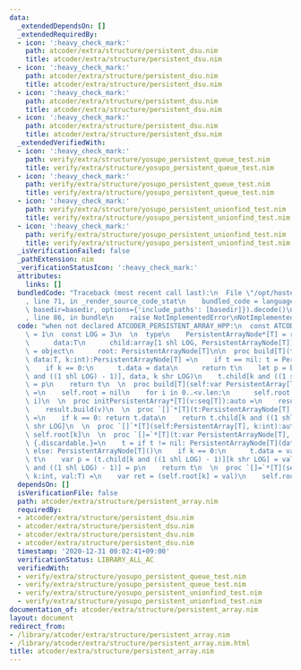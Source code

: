 ```yaml
---
data:
  _extendedDependsOn: []
  _extendedRequiredBy:
  - icon: ':heavy_check_mark:'
    path: atcoder/extra/structure/persistent_dsu.nim
    title: atcoder/extra/structure/persistent_dsu.nim
  - icon: ':heavy_check_mark:'
    path: atcoder/extra/structure/persistent_dsu.nim
    title: atcoder/extra/structure/persistent_dsu.nim
  - icon: ':heavy_check_mark:'
    path: atcoder/extra/structure/persistent_dsu.nim
    title: atcoder/extra/structure/persistent_dsu.nim
  - icon: ':heavy_check_mark:'
    path: atcoder/extra/structure/persistent_dsu.nim
    title: atcoder/extra/structure/persistent_dsu.nim
  _extendedVerifiedWith:
  - icon: ':heavy_check_mark:'
    path: verify/extra/structure/yosupo_persistent_queue_test.nim
    title: verify/extra/structure/yosupo_persistent_queue_test.nim
  - icon: ':heavy_check_mark:'
    path: verify/extra/structure/yosupo_persistent_queue_test.nim
    title: verify/extra/structure/yosupo_persistent_queue_test.nim
  - icon: ':heavy_check_mark:'
    path: verify/extra/structure/yosupo_persistent_unionfind_test.nim
    title: verify/extra/structure/yosupo_persistent_unionfind_test.nim
  - icon: ':heavy_check_mark:'
    path: verify/extra/structure/yosupo_persistent_unionfind_test.nim
    title: verify/extra/structure/yosupo_persistent_unionfind_test.nim
  _isVerificationFailed: false
  _pathExtension: nim
  _verificationStatusIcon: ':heavy_check_mark:'
  attributes:
    links: []
  bundledCode: "Traceback (most recent call last):\n  File \"/opt/hostedtoolcache/Python/3.10.1/x64/lib/python3.10/site-packages/onlinejudge_verify/documentation/build.py\"\
    , line 71, in _render_source_code_stat\n    bundled_code = language.bundle(stat.path,\
    \ basedir=basedir, options={'include_paths': [basedir]}).decode()\n  File \"/opt/hostedtoolcache/Python/3.10.1/x64/lib/python3.10/site-packages/onlinejudge_verify/languages/nim.py\"\
    , line 86, in bundle\n    raise NotImplementedError\nNotImplementedError\n"
  code: "when not declared ATCODER_PERSISTENT_ARRAY_HPP:\n  const ATCODER_PERSISTENT_ARRAY_HPP*\
    \ = 1\n  const LOG = 3\n  \n  type\n    PersistentArrayNode*[T] = ref object\n\
    \      data:T\n      child:array[1 shl LOG, PersistentArrayNode[T]]\n    PersistentArray*[T]\
    \ = object\n      root: PersistentArrayNode[T]\n\n  proc build[T](t:var PersistentArrayNode[T],\
    \ data:T, k:int):PersistentArrayNode[T] =\n    if t == nil: t = PersistentArrayNode[T]()\n\
    \    if k == 0:\n      t.data = data\n      return t\n    let p = build(t.child[k\
    \ and ((1 shl LOG) - 1)], data, k shr LOG)\n    t.child[k and ((1 shl LOG) - 1)]\
    \ = p\n    return t\n  \n  proc build[T](self:var PersistentArray[T], v:seq[T])\
    \ =\n    self.root = nil\n    for i in 0..<v.len:\n      self.root = self.root.build(v[i],\
    \ i)\n  \n  proc initPersistentArray*[T](v:seq[T]):auto =\n    result = PersistentArray[T]()\n\
    \    result.build(v)\n  \n  proc `[]`*[T](t:PersistentArrayNode[T], k:int):auto\
    \ =\n    if k == 0: return t.data\n    return t.child[k and ((1 shl LOG) - 1)][k\
    \ shr LOG]\n  \n  proc `[]`*[T](self:PersistentArray[T], k:int):auto = return\
    \ self.root[k]\n  \n  proc `[]=`*[T](t:var PersistentArrayNode[T], k:int, val:T):PersistentArrayNode[T]\
    \ {.discardable.}=\n    t = if t != nil: PersistentArrayNode[T](data:t.data, child:t.child)\
    \ else: PersistentArrayNode[T]()\n    if k == 0:\n      t.data = val\n      return\
    \ t\n    var p = (t.child[k and ((1 shl LOG) - 1)][k shr LOG] = val)\n    t.child[k\
    \ and ((1 shl LOG) - 1)] = p\n    return t\n  \n  proc `[]=`*[T](self:var PersistentArray[T],\
    \ k:int, val:T) =\n    var ret = (self.root[k] = val)\n    self.root = ret\n"
  dependsOn: []
  isVerificationFile: false
  path: atcoder/extra/structure/persistent_array.nim
  requiredBy:
  - atcoder/extra/structure/persistent_dsu.nim
  - atcoder/extra/structure/persistent_dsu.nim
  - atcoder/extra/structure/persistent_dsu.nim
  - atcoder/extra/structure/persistent_dsu.nim
  timestamp: '2020-12-31 00:02:41+09:00'
  verificationStatus: LIBRARY_ALL_AC
  verifiedWith:
  - verify/extra/structure/yosupo_persistent_queue_test.nim
  - verify/extra/structure/yosupo_persistent_queue_test.nim
  - verify/extra/structure/yosupo_persistent_unionfind_test.nim
  - verify/extra/structure/yosupo_persistent_unionfind_test.nim
documentation_of: atcoder/extra/structure/persistent_array.nim
layout: document
redirect_from:
- /library/atcoder/extra/structure/persistent_array.nim
- /library/atcoder/extra/structure/persistent_array.nim.html
title: atcoder/extra/structure/persistent_array.nim
---
```

